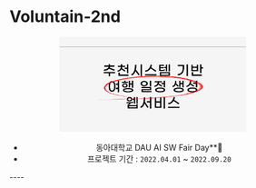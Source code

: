 # Voluntain-2nd

<div align="center">
<img width="329" alt="image" src="https://github.com/tam31/popol/blob/main/wiki/main.PNG">
  
- 동아대학교 DAU AI SW Fair Day**​:seedling:
- 프로젝트 기간 : `2022.04.01` ~ `2022.09.20`
</div>
---- 
